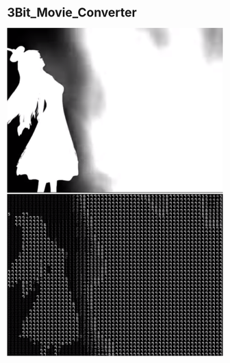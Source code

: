 # 3Bit_Movie_Converter

![Before](https://github.com/Cyberdog90/3Bit_Movie_Converter/blob/image/image/RM002.png)
![After](https://github.com/Cyberdog90/3Bit_Movie_Converter/blob/image/image/RM001.png)
